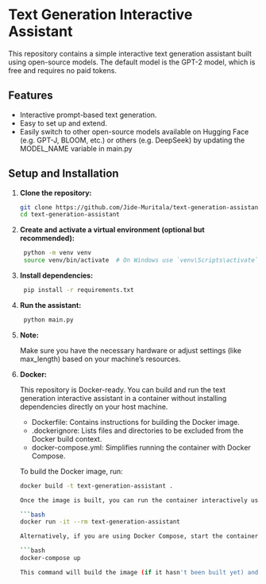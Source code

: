 # Text Generation Interactive Assistant

This repository contains a simple interactive text generation assistant built using open-source models. The default model is the GPT-2 model, which is free and requires no paid tokens.

## Features

- Interactive prompt-based text generation.
- Easy to set up and extend.
- Easily switch to other open-source models available on Hugging Face (e.g. GPT-J, BLOOM, etc.) or others (e.g. DeepSeek) by updating the MODEL_NAME variable in main.py

## Setup and Installation

1. **Clone the repository:**

   ```bash
   git clone https://github.com/Jide-Muritala/text-generation-assistant.git
   cd text-generation-assistant

2. **Create and activate a virtual environment (optional but recommended):**

   ```bash
    python -m venv venv
    source venv/bin/activate  # On Windows use `venv\Scripts\activate`

3. **Install dependencies:**

   ```bash
    pip install -r requirements.txt

4. **Run the assistant:**

   ```bash
    python main.py

5. **Note:**

   Make sure you have the necessary hardware or adjust settings (like max_length) based on your machine’s resources.

6. **Docker:**

   This repository is Docker-ready. You can build and run the text generation interactive assistant in a container without installing dependencies directly on your host machine.

    - Dockerfile: Contains instructions for building the Docker image.
    - .dockerignore: Lists files and directories to be excluded from the Docker build context.
    - docker-compose.yml: Simplifies running the container with Docker Compose.

    To build the Docker image, run:

    ```bash
    docker build -t text-generation-assistant .

    Once the image is built, you can run the container interactively using::

    ```bash
    docker run -it --rm text-generation-assistant

    Alternatively, if you are using Docker Compose, start the container with::

    ```bash
    docker-compose up

    This command will build the image (if it hasn't been built yet) and run the container. The --rm flag in the docker run command ensures the container is removed after you exit the interactive session.


